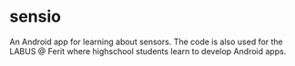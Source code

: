 # sensio
An Android app for learning about sensors. The code is also used for the LABUS @ Ferit where highschool students learn to develop Android apps.
